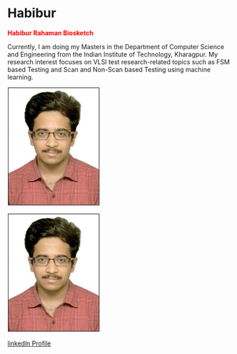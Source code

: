 # Habibur
<span style="color:red">**Habibur Rahaman Biosketch** </span>




Currently, I am doing my Masters in the Department of Computer Science and Engineering from the Indian Institute of Technology, Kharagpur. My research interest focuses on VLSI test research-related topics such as FSM based Testing and Scan and Non-Scan based Testing using machine learning.

![alt text](https://github.com/Habiburiitkgp/Habibur/blob/main/images/habibur_photo.jpg)

![](https://github.com/Habiburiitkgp/Habibur/blob/main/images/habibur_photo.jpg)

[linkedln Profile](https://www.linkedin.com/in/habibur-rahaman-00a37117a/)


